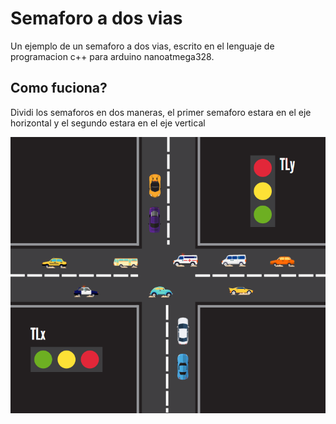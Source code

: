 # Semaforo a dos vias 

Un ejemplo de un semaforo a dos vias, escrito en el lenguaje de programacion c++ para arduino nanoatmega328.

## Como fuciona?

Dividi los semaforos en dos maneras, el primer semaforo estara en el eje horizontal y el segundo estara en el eje vertical 

![Ejemplo](traffic_lights.png)







